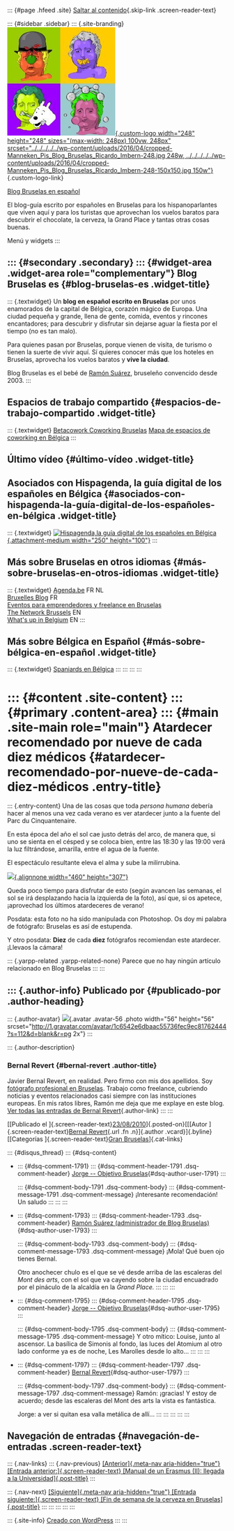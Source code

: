 ::: {#page .hfeed .site}
[Saltar al
contenido](../../../../../index.html?p=3021#content){.skip-link
.screen-reader-text}

::: {#sidebar .sidebar}
::: {.site-branding}
[![](../../../../../wp-content/uploads/2016/04/cropped-Manneken_Pis_Blog_Bruselas_Ricardo_Imbern-248.jpg){.custom-logo
width="248" height="248" sizes="(max-width: 248px) 100vw, 248px"
srcset="../../../../../wp-content/uploads/2016/04/cropped-Manneken_Pis_Blog_Bruselas_Ricardo_Imbern-248.jpg 248w, ../../../../../wp-content/uploads/2016/04/cropped-Manneken_Pis_Blog_Bruselas_Ricardo_Imbern-248-150x150.jpg 150w"}](../../../../../index.html){.custom-logo-link}

[Blog Bruselas en español](../../../../../index.html)

El blog-guía escrito por españoles en Bruselas para los hispanoparlantes
que viven aquí y para los turistas que aprovechan los vuelos baratos
para descubrir el chocolate, la cerveza, la Grand Place y tantas otras
cosas buenas.

Menú y widgets
:::

::: {#secondary .secondary}
::: {#widget-area .widget-area role="complementary"}
Blog Bruselas es {#blog-bruselas-es .widget-title}
----------------

::: {.textwidget}
Un **blog en español escrito en Bruselas** por unos enamorados de la
capital de Bélgica, corazón mágico de Europa. Una ciudad pequeña y
grande, llena de gente, comida, eventos y rincones encantadores; para
descubrir y disfrutar sin dejarse aguar la fiesta por el tiempo (no es
tan malo).

Para quienes pasan por Bruselas, porque vienen de visita, de turismo o
tienen la suerte de vivir aquí. Sí quieres conocer más que los hoteles
en Bruselas, aprovecha los vuelos baratos y **vive la ciudad**.

Blog Bruselas es el bebé de [Ramón Suárez](http://www.ramonsuarez.com),
bruseleño convencido desde 2003.
:::

Espacios de trabajo compartido {#espacios-de-trabajo-compartido .widget-title}
------------------------------

::: {.textwidget}
[Betacowork Coworking Bruselas](http://www.betacowork.com) [Mapa de
espacios de coworking en Bélgica](http://coworkingbelgium.com)
:::

Último vídeo {#último-vídeo .widget-title}
------------

Asociados con Hispagenda, la guía digital de los españoles en Bélgica {#asociados-con-hispagenda-la-guía-digital-de-los-españoles-en-bélgica .widget-title}
---------------------------------------------------------------------

::: {.textwidget}
[![Hispagenda,la guía digital de los españoles en
Bélgica](../../../../../wp-content/uploads/2010/04/Hispagenda-250px.gif "Hispagenda, la guía digital de los españoles en Bélgica"){.attachment-medium
width="250" height="100"}](http://www.hispagenda.com)
:::

Más sobre Bruselas en otros idiomas {#más-sobre-bruselas-en-otros-idiomas .widget-title}
-----------------------------------

::: {.textwidget}
[Agenda.be](http://www.agenda.be) FR NL\
[Bruxelles Blog](http://www.bxlblog.be/) FR\
[Eventos para emprendedores y freelance en
Bruselas](http://www.betacowork.com/events/)\
[The Network
Brussels](http://groups.yahoo.com/group/TheNetworkBrussels/) EN\
[What\'s up in Belgium](http://www.whatsupin.be/) EN
:::

Más sobre Bélgica en Español {#más-sobre-bélgica-en-español .widget-title}
----------------------------

::: {.textwidget}
[Spaniards en Bélgica](http://www.spaniards.es/paises/belgica)
:::
:::
:::
:::

::: {#content .site-content}
::: {#primary .content-area}
::: {#main .site-main role="main"}
Atardecer recomendado por nueve de cada diez médicos {#atardecer-recomendado-por-nueve-de-cada-diez-médicos .entry-title}
====================================================

::: {.entry-content}
Una de las cosas que toda *persona humana* debería hacer al menos una
vez cada verano es ver atardecer junto a la fuente del Parc du
Cinquantenaire.

En esta época del año el sol cae justo detrás del arco, de manera que,
si uno se sienta en el césped y se coloca bien, entre las 18:30 y las
19:00 verá la luz filtrándose, amarilla, entre el agua de la fuente.

El espectáculo resultante eleva el alma y sube la milirrubina.

[![](http://bernalrevert.com/images/2010/08/fountain_cinquantenaire_web.jpg){.alignnone
width="460"
height="307"}](http://bernalrevert.photoshelter.com/image/I0000vJBhex9lT9Q)

Queda poco tiempo para disfrutar de esto (según avancen las semanas, el
sol se irá desplazando hacia la izquierda de la foto), así que, si os
apetece, ¡aprovechad los últimos atardeceres de verano!

Posdata: esta foto no ha sido manipulada con Photoshop. Os doy mi
palabra de fotógrafo: Bruselas es así de estupenda.

Y otro posdata: **Diez** de cada **diez** fotógrafos recomiendan este
atardecer. ¡Llevaos la cámara!

::: {.yarpp-related .yarpp-related-none}
Parece que no hay ningún artículo relacionado en Blog Bruselas
:::
:::

::: {.author-info}
Publicado por {#publicado-por .author-heading}
-------------

::: {.author-avatar}
![](http://1.gravatar.com/avatar/1c6542e6dbaac55736fec9ec81762444?s=56&d=blank&r=pg){.avatar
.avatar-56 .photo width="56" height="56"
srcset="http://1.gravatar.com/avatar/1c6542e6dbaac55736fec9ec81762444?s=112&d=blank&r=pg 2x"}
:::

::: {.author-description}
### Bernal Revert {#bernal-revert .author-title}

Javier Bernal Revert, en realidad. Pero firmo con mis dos apellidos. Soy
[fotógrafo profesional en Bruselas](http://www.bernalrevert.com).
Trabajo como freelance, cubriendo noticias y eventos relacionados casi
siempre con las instituciones europeas. En mis ratos libres, Ramón me
deja que me explaye en este blog. [Ver todas las entradas de Bernal
Revert](../../../../../index.html?author=30){.author-link}
:::
:::

[[Publicado el
]{.screen-reader-text}[23/08/2010](../../../../../index.html?p=3021)]{.posted-on}[[[Autor
]{.screen-reader-text}[Bernal
Revert](../../../../../index.html?author=30){.url .fn .n}]{.author
.vcard}]{.byline}[[Categorías ]{.screen-reader-text}[Gran
Bruselas](../../../../category/gran-bruselas/index.html)]{.cat-links}

::: {#disqus_thread}
::: {#dsq-content}
-   ::: {#dsq-comment-1791}
    ::: {#dsq-comment-header-1791 .dsq-comment-header}
    [Jorge -- Objetivo
    Bruselas](http://www.objetivobruselas.blogspot.com){#dsq-author-user-1791}
    :::

    ::: {#dsq-comment-body-1791 .dsq-comment-body}
    ::: {#dsq-comment-message-1791 .dsq-comment-message}
    ¡Interesante recomendación! Un saludo
    :::
    :::
    :::

-   ::: {#dsq-comment-1793}
    ::: {#dsq-comment-header-1793 .dsq-comment-header}
    [Ramón Suárez (administrador de Blog
    Bruselas)](http://twitter.com/ramonsuarez){#dsq-author-user-1793}
    :::

    ::: {#dsq-comment-body-1793 .dsq-comment-body}
    ::: {#dsq-comment-message-1793 .dsq-comment-message}
    ¡Mola! Qué buen ojo tienes Bernal.

    Otro anochecer chulo es el que se vé desde arriba de las escaleras
    del *Mont des arts*, con el sol que va cayendo sobre la ciudad
    encuadrado por el pináculo de la alcaldía en la *Grand Place.*
    :::
    :::
    :::

-   ::: {#dsq-comment-1795}
    ::: {#dsq-comment-header-1795 .dsq-comment-header}
    [Jorge -- Objetivo
    Bruselas](http://www.objetivobruselas.blogspot.com){#dsq-author-user-1795}
    :::

    ::: {#dsq-comment-body-1795 .dsq-comment-body}
    ::: {#dsq-comment-message-1795 .dsq-comment-message}
    Y otro mítico: Louise, junto al ascensor. La basílica de Simonis al
    fondo, las luces del Atomium al otro lado conforme ya es de noche,
    Les Marolles desde lo alto...
    :::
    :::
    :::

-   ::: {#dsq-comment-1797}
    ::: {#dsq-comment-header-1797 .dsq-comment-header}
    [Bernal
    Revert](http://www.bernalrevert.com/blog){#dsq-author-user-1797}
    :::

    ::: {#dsq-comment-body-1797 .dsq-comment-body}
    ::: {#dsq-comment-message-1797 .dsq-comment-message}
    Ramón: ¡gracias! Y estoy de acuerdo; desde las escaleras del Mont
    des arts la vista es fantástica.

    Jorge: a ver si quitan esa valla metálica de allí...
    :::
    :::
    :::
:::
:::

Navegación de entradas {#navegación-de-entradas .screen-reader-text}
----------------------

::: {.nav-links}
::: {.nav-previous}
[[Anterior]{.meta-nav aria-hidden="true"} [Entrada
anterior:]{.screen-reader-text} [Manual de un Erasmus (II): llegada a la
Universidad]{.post-title}](../../../../../index.html?p=3020)
:::

::: {.nav-next}
[[Siguiente]{.meta-nav aria-hidden="true"} [Entrada
siguiente:]{.screen-reader-text} [Fin de semana de la cerveza en
Bruselas]{.post-title}](../../../../../index.html?p=3037)
:::
:::
:::
:::
:::

::: {.site-info}
[Creado con WordPress](https://es.wordpress.org/)
:::
:::
